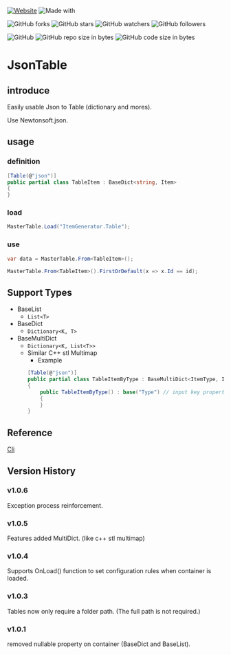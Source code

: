 [![Website](https://img.shields.io/website-up-down-green-red/http/shields.io.svg?label=elky-essay)](https://elky84.github.io)
![Made with](https://img.shields.io/badge/made%20with-.NET6-blue.svg)

![GitHub forks](https://img.shields.io/github/forks/elky84/JsonTable.svg?style=social&label=Fork)
![GitHub stars](https://img.shields.io/github/stars/elky84/JsonTable.svg?style=social&label=Stars)
![GitHub watchers](https://img.shields.io/github/watchers/elky84/JsonTable.svg?style=social&label=Watch)
![GitHub followers](https://img.shields.io/github/followers/elky84.svg?style=social&label=Follow)

![GitHub](https://img.shields.io/github/license/mashape/apistatus.svg)
![GitHub repo size in bytes](https://img.shields.io/github/repo-size/elky84/JsonTable.svg)
![GitHub code size in bytes](https://img.shields.io/github/languages/code-size/elky84/JsonTable.svg)

# JsonTable

## introduce

Easily usable Json to Table (dictionary and mores).

Use Newtonsoft.json.

## usage

### definition

```csharp
[Table(@"json")]
public partial class TableItem : BaseDict<string, Item>
{
}
```

### load

```csharp
MasterTable.Load("ItemGenerator.Table");
```

### use

```csharp
var data = MasterTable.From<TableItem>();
```

```csharp
MasterTable.From<TableItem>().FirstOrDefault(x => x.Id == id);
```

## Support Types

* BaseList
  * `List<T>`
* BaseDict
  * `Dictionary<K, T>`
* BaseMultiDict
  * `Dictionary<K, List<T>>`
  * Similar C++ stl Multimap
    * Example
    ```csharp
    [Table(@"json")]
    public partial class TableItemByType : BaseMultiDict<ItemType, Item>
    {
        public TableItemByType() : base("Type") // input key property name
        {
        }
    }
    ```

## Reference

[Cli](https://github.com/elky84/JsonTable/Cli/Program.cs)

## Version History

### v1.0.6

Exception process reinforcement.

### v1.0.5
Features added MultiDict. (like c++ stl multimap)

### v1.0.4
Supports OnLoad() function to set configuration rules when container is loaded.

### v1.0.3
Tables now only require a folder path. (The full path is not required.) 

### v1.0.1
removed nullable property on container (BaseDict and BaseList).